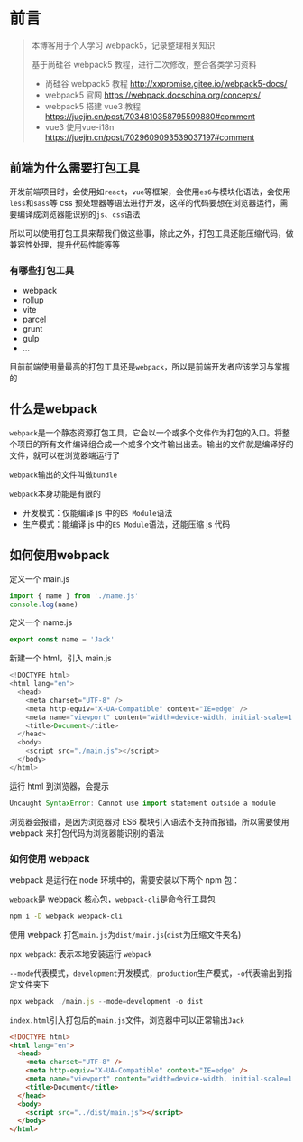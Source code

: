 # 前言

> 本博客用于个人学习 webpack5，记录整理相关知识
>
> 基于尚硅谷 webpack5 教程，进行二次修改，整合各类学习资料
>
> - 尚硅谷 webpack5 教程 http://xxpromise.gitee.io/webpack5-docs/
> - webpack5 官网 https://webpack.docschina.org/concepts/
> - webpack5 搭建 vue3 教程 https://juejin.cn/post/7034810358795599880#comment
> - vue3 使用vue-i18n https://juejin.cn/post/7029609093539037197#comment

## 前端为什么需要打包工具

开发前端项目时，会使用如`react`，`vue`等框架，会使用`es6`与模块化语法，会使用`less`和`sass`等 css 预处理器等语法进行开发，这样的代码要想在浏览器运行，需要编译成浏览器能识别的`js`、`css`语法

所以可以使用打包工具来帮我们做这些事，除此之外，打包工具还能压缩代码，做兼容性处理，提升代码性能等等

### 有哪些打包工具

- webpack
- rollup
- vite
- parcel
- grunt
- gulp
- ...

目前前端使用量最高的打包工具还是`webpack`，所以是前端开发者应该学习与掌握的

## 什么是webpack

`webpack`是一个静态资源打包工具，它会以一个或多个文件作为打包的入口。将整个项目的所有文件编译组合成一个或多个文件输出出去。输出的文件就是编译好的文件，就可以在浏览器端运行了

`webpack`输出的文件叫做`bundle`

`webpack`本身功能是有限的

- 开发模式：仅能编译 js 中的`ES Module`语法
- 生产模式：能编译 js 中的`ES Module`语法，还能压缩 js 代码

## 如何使用webpack

定义一个 main.js

```js
import { name } from './name.js'
console.log(name)
```

定义一个 name.js

```js
export const name = 'Jack'
```

新建一个 html，引入 main.js

```js
<!DOCTYPE html>
<html lang="en">
  <head>
    <meta charset="UTF-8" />
    <meta http-equiv="X-UA-Compatible" content="IE=edge" />
    <meta name="viewport" content="width=device-width, initial-scale=1.0" />
    <title>Document</title>
  </head>
  <body>
    <script src="./main.js"></script>
  </body>
</html>
```

运行 html 到浏览器，会提示

```js
Uncaught SyntaxError: Cannot use import statement outside a module
```

浏览器会报错，是因为浏览器对 ES6 模块引入语法不支持而报错，所以需要使用 webpack 来打包代码为浏览器能识别的语法

### 如何使用 webpack

webpack 是运行在 node 环境中的，需要安装以下两个 npm 包：

`webpack`是 webpack 核心包，`webpack-cli`是命令行工具包

```sh
npm i -D webpack webpack-cli
```

使用 webpack 打包`main.js`为`dist/main.js`(`dist`为压缩文件夹名)

`npx webpack`: 表示本地安装运行 `webpack ` 

`--mode`代表模式，`development`开发模式，`production`生产模式，`-o`代表输出到指定文件夹下

```js
npx webpack ./main.js --mode=development -o dist
```

`index.html`引入打包后的`main.js`文件，浏览器中可以正常输出`Jack`

```html
<!DOCTYPE html>
<html lang="en">
  <head>
    <meta charset="UTF-8" />
    <meta http-equiv="X-UA-Compatible" content="IE=edge" />
    <meta name="viewport" content="width=device-width, initial-scale=1.0" />
    <title>Document</title>
  </head>
  <body>
    <script src="../dist/main.js"></script>
  </body>
</html>
```
